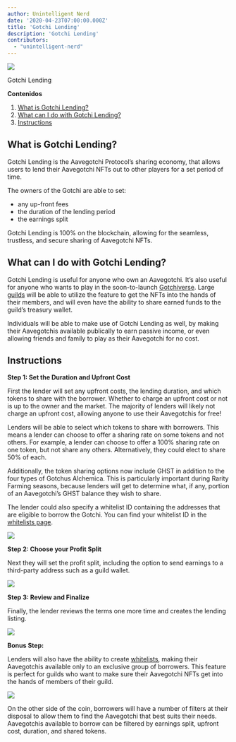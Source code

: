```yaml
---
author: Unintelligent Nerd
date: '2020-04-23T07:00:00.000Z'
title: 'Gotchi Lending'
description: 'Gotchi Lending'
contributors:
  - "unintelligent-nerd"
---
```


<div class="headerImageContainer">
<img class="headerImage" src="/gotchi-lending/gotchi-lending.png">
<p class="headerImageText">Gotchi Lending</p>
</div>

<div class="contentsBox">

**Contenidos**

<ol>
<li><a href=#what-is-gotchi-lending->What is Gotchi Lending?</a></li>
<li><a href=#what-can-i-do-with-gotchi-lending->What can I do with Gotchi Lending?</a></li>
<li><a href=#instructions>Instructions</a></li>
</ol>

</div>

## What is Gotchi Lending?

Gotchi Lending is the Aavegotchi Protocol’s sharing economy, that allows users to lend their Aavegotchi NFTs out to other players for a set period of time.

The owners of the Gotchi are able to set:
* any up-front fees
* the duration of the lending period
* the earnings split

Gotchi Lending is 100% on the blockchain, allowing for the seamless, trustless, and secure sharing of Aavegotchi NFTs.

## What can I do with Gotchi Lending?

Gotchi Lending is useful for anyone who own an Aavegotchi. It’s also useful for anyone who wants to play in the soon-to-launch [Gotchiverse](/gotchiverse). Large [guilds](/guild) will be able to utilize the feature to get the NFTs into the hands of their members, and will even have the ability to share earned funds to the guild’s treasury wallet.

Individuals will be able to make use of Gotchi Lending as well, by making their Aavegotchis available publically to earn passive income, or even allowing friends and family to play as their Aavegotchi for no cost.

## Instructions

**Step 1: Set the Duration and Upfront Cost**

First the lender will set any upfront costs, the lending duration, and which tokens to share with the borrower. Whether to charge an upfront cost or not is up to the owner and the market. The majority of lenders will likely not charge an upfront cost, allowing anyone to use their Aavegotchis for free!

Lenders will be able to select which tokens to share with borrowers. This means a lender can choose to offer a sharing rate on some tokens and not others. For example, a lender can choose to offer a 100% sharing rate on one token, but not share any others. Alternatively, they could elect to share 50% of each.

Additionally, the token sharing options now include GHST in addition to the four types of Gotchus Alchemica. This is particularly important during Rarity Farming seasons, because lenders will get to determine what, if any, portion of an Aavegotchi’s GHST balance they wish to share.

The lender could also specify a whitelist ID containing the addresses that are eligible to borrow the Gotchi. You can find your whitelist ID in the [whitelists page](https://app.aavegotchi.com/whitelists).

<img class="bodyImage" src="/gotchi-lending/gotchi-lending-step-1.png" />

**Step 2: Choose your Profit Split**

Next they will set the profit split, including the option to send earnings to a third-party address such as a guild wallet.

<img class="bodyImage" src="/gotchi-lending/gotchi-lending-step-2.png" />

**Step 3: Review and Finalize**

Finally, the lender reviews the terms one more time and creates the lending listing.

<img class="bodyImage" src="/gotchi-lending/gotchi-lending-step-3.png" />

**Bonus Step:**

Lenders will also have the ability to create [whitelists](https://app.aavegotchi.com/whitelists), making their Aavegotchis available only to an exclusive group of borrowers. This feature is perfect for guilds who want to make sure their Aavegotchi NFTs get into the hands of members of their guild.

<img class="bodyImage" src="/gotchi-lending/gotchi-lending-bonus-step.png" />

On the other side of the coin, borrowers will have a number of filters at their disposal to allow them to find the Aavegotchi that best suits their needs. Aavegotchis available to borrow can be filtered by earnings split, upfront cost, duration, and shared tokens.